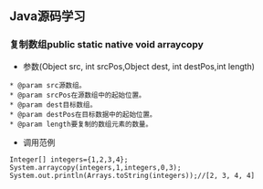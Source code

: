 ## Java源码学习

### 复制数组public static native void arraycopy
* 参数(Object src,  int  srcPos,Object dest, int destPos,int length)
```
* @param src源数组。
* @param srcPos在源数组中的起始位置。
* @param dest目标数组。
* @param destPos在目标数据中的起始位置。
* @param length要复制的数组元素的数量。
```
* 调用范例
```
Integer[] integers={1,2,3,4};
System.arraycopy(integers,1,integers,0,3);
System.out.println(Arrays.toString(integers));//[2, 3, 4, 4]
```
